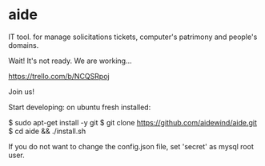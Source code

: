 aide
====

IT tool. for manage solicitations tickets, computer's patrimony and people's domains. 

Wait! It's not ready. We are working...

https://trello.com/b/NCQSRpoj

Join us!

Start developing: on ubuntu fresh installed:

  $ sudo apt-get install -y git
  $ git clone https://github.com/aidewind/aide.git
  $ cd aide && ./install.sh

If you do not want to change the config.json file, set 'secret' as mysql root user.
